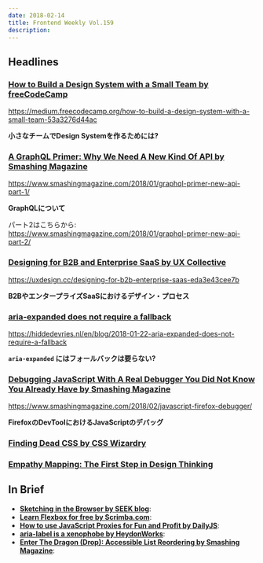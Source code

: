 ```yaml
---
date: 2018-02-14
title: Frontend Weekly Vol.159
description: 
---
```


## Headlines


### [How to Build a Design System with a Small Team by freeCodeCamp](https://medium.freecodecamp.org/how-to-build-a-design-system-with-a-small-team-53a3276d44ac)

https://medium.freecodecamp.org/how-to-build-a-design-system-with-a-small-team-53a3276d44ac

**小さなチームでDesign Systemを作るためには?**



### [A GraphQL Primer: Why We Need A New Kind Of API by Smashing Magazine](https://www.smashingmagazine.com/2018/01/graphql-primer-new-api-part-1/)

https://www.smashingmagazine.com/2018/01/graphql-primer-new-api-part-1/

**GraphQLについて**



パート2はこちらから:  
https://www.smashingmagazine.com/2018/01/graphql-primer-new-api-part-2/

### [Designing for B2B and Enterprise SaaS by UX Collective](https://uxdesign.cc/designing-for-b2b-enterprise-saas-eda3e43cee7b)

https://uxdesign.cc/designing-for-b2b-enterprise-saas-eda3e43cee7b

**B2BやエンタープライズSaaSにおけるデザイン・プロセス**


### [aria-expanded does not require a fallback](https://hiddedevries.nl/en/blog/2018-01-22-aria-expanded-does-not-require-a-fallback)

https://hiddedevries.nl/en/blog/2018-01-22-aria-expanded-does-not-require-a-fallback

**`aria-expanded` にはフォールバックは要らない?**



### [Debugging JavaScript With A Real Debugger You Did Not Know You Already Have by Smashing Magazine](https://www.smashingmagazine.com/2018/02/javascript-firefox-debugger/)

https://www.smashingmagazine.com/2018/02/javascript-firefox-debugger/

**FirefoxのDevToolにおけるJavaScriptのデバッグ**

### [Finding Dead CSS by CSS Wizardry](https://csswizardry.com/2018/01/finding-dead-css/)


### [Empathy Mapping: The First Step in Design Thinking](https://www.nngroup.com/articles/empathy-mapping/)



## In Brief

- [**Sketching in the Browser by SEEK blog**](https://medium.com/seek-blog/sketching-in-the-browser-33a7b7aa0526):
- [**Learn Flexbox for free by Scrimba.com**](https://scrimba.com/g/gflexbox):
- [**How to use JavaScript Proxies for Fun and Profit by DailyJS**](https://medium.com/dailyjs/how-to-use-javascript-proxies-for-fun-and-profit-365579d4a9f8):
- [**aria-label is a xenophobe by HeydonWorks**](http://www.heydonworks.com/article/aria-label-is-a-xenophobe):
- [**Enter The Dragon (Drop): Accessible List Reordering by Smashing Magazine**](https://www.smashingmagazine.com/2018/01/dragon-drop-accessible-list-reordering/): 
